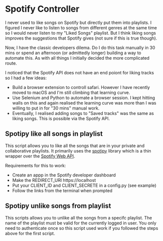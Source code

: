 # Spotify Controller

I never used to like songs on Spotify but directly put them into playlists. I figured I never like to listen to songs from different genres at the same time so I would never listen to my "Liked Songs" playlist. But I think liking songs improves the suggestions that Spotify gives (not sure if this is true though).

Now, I have the classic developers dilema. Do I do this task manually in 30 mins or spend an afternoon (or admittedly longer) building a way to automate this. As with all things I initially decided the more complicated route.

I noticed that the Spotify API does not have an end poiont for liking tracks so I had a few ideas:
 - Build a browser extension to controll safari. However I have recently moved to macOS and I'm still climbing that learning curve.
 - Use Selenium and Python to automate a browser session. I kept hitting walls on this and again realised the learning curve was more than I was willing to put in for "30 mins" manual work.
 - Eventually, I realised adding songs to "Saved tracks" was the same as liking songs. This is possible via the Spotify API.

## Spotipy like all songs in playlist

This script allows you to like all the songs that are in your private and collaborative playlists. It primarily uses the [spotipy](https://spotipy.readthedocs.io/en/2.17.1/) library which is a thin wrapper over the [Spotify Web API](https://developer.spotify.com/documentation/web-api/).

Requirements for this to work:
 - Create an appp in the Spotify developer dashboard
 - Make the REDIRECT_URI https://localhost
 - Put your CLIENT_ID and CLIENT_SECRETE in a config.py (see example)
 - Follow the links from the terminal when prompted
 
 
 ## Spotipy unlike songs from playlist
 
 This scripts allows you to unlike all the songs from a specifc playlist. The name of the playlist must be valid for the currently logged in user. You only need to authenticate once so this script used work if you followed the steps above for the first script.
 
